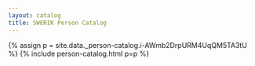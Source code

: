 ```yaml
---
layout: catalog
title: SWERIK Person Catalog
---
```

{% assign p = site.data._person-catalog.i-AWmb2DrpURM4UqQM5TA3tU %}
{% include person-catalog.html p=p %}

